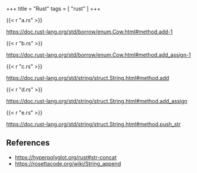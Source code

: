 +++
title = "Rust"
tags = [ "rust" ]
+++

{{< r "a.rs" >}}

<https://doc.rust-lang.org/std/borrow/enum.Cow.html#method.add-1>

{{< r "b.rs" >}}

<https://doc.rust-lang.org/std/borrow/enum.Cow.html#method.add_assign-1>

{{< r "c.rs" >}}

<https://doc.rust-lang.org/std/string/struct.String.html#method.add>

{{< r "d.rs" >}}

<https://doc.rust-lang.org/std/string/struct.String.html#method.add_assign>

{{< r "e.rs" >}}

<https://doc.rust-lang.org/std/string/struct.String.html#method.push_str>

## References

- <https://hyperpolyglot.org/rust#str-concat>
- <https://rosettacode.org/wiki/String_append>
